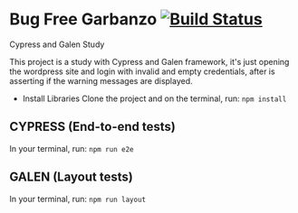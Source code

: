 # Bug Free Garbanzo [![Build Status](https://travis-ci.org/rafaelaazevedo/bug-free-garbanzo.svg?branch=master)](https://travis-ci.org/rafaelaazevedo/bug-free-garbanzo)

Cypress and Galen Study

This project is a study with Cypress and Galen framework, it's just opening the wordpress site and login with invalid and empty credentials, after is asserting if the warning messages are displayed.

* Install Libraries
Clone the project and on the terminal, run: <code>npm install</code> 

## CYPRESS (End-to-end tests)
In your terminal, run:
<code>npm run e2e</code>

## GALEN (Layout tests)
In your terminal, run:
<code>npm run layout</code>

